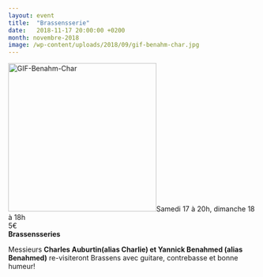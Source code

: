 ```yaml
---
layout: event
title:  "Brassensserie"
date:   2018-11-17 20:00:00 +0200
month: novembre-2018
image: /wp-content/uploads/2018/09/gif-benahm-char.jpg
---
```

<img class=" size-medium wp-image-5392 alignleft" src="http://localhost/wpagendarts/wp-content/uploads/2018/09/gif-benahm-char.jpg?w=300" alt="GIF-Benahm-Char" width="300" height="300" srcset="http://localhost/wpagendarts/wp-content/uploads/2018/09/gif-benahm-char.jpg 425w, http://localhost/wpagendarts/wp-content/uploads/2018/09/gif-benahm-char-300x300.jpg 300w, http://localhost/wpagendarts/wp-content/uploads/2018/09/gif-benahm-char-150x150.jpg 150w" sizes="(max-width: 300px) 100vw, 300px" />Samedi 17 à 20h, dimanche 18 à 18h  
5€  
**Brassensseries**

Messieurs **Charles Auburtin(alias Charlie) et Yannick Benahmed (alias Benahmed)** re-visiteront Brassens avec guitare, contrebasse et bonne humeur!